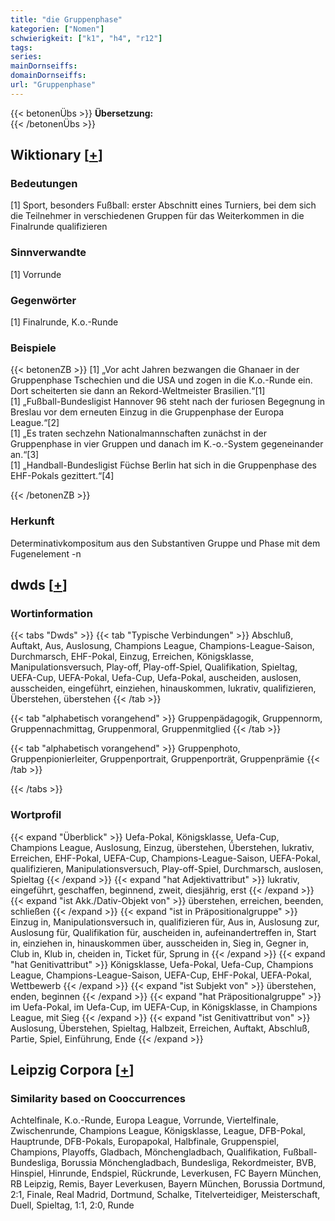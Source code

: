```yaml
---
title: "die Gruppenphase"
kategorien: ["Nomen"]
schwierigkeit: ["k1", "h4", "r12"]
tags:
series:
mainDornseiffs:
domainDornseiffs:
url: "Gruppenphase"
---
```


{{< betonenÜbs >}}
**Übersetzung:**  
{{< /betonenÜbs >}}

## Wiktionary [[+](https://de.wiktionary.org/wiki/Gruppenphase)]

### Bedeutungen
[1] Sport, besonders Fußball: erster Abschnitt eines Turniers, bei dem sich die Teilnehmer in verschiedenen Gruppen für das Weiterkommen in die Finalrunde qualifizieren  

### Sinnverwandte
[1] Vorrunde  

### Gegenwörter
[1] Finalrunde, K.o.-Runde  

### Beispiele
{{< betonenZB >}}
[1] „Vor acht Jahren bezwangen die Ghanaer in der Gruppenphase Tschechien und die USA und zogen in die K.o.-Runde ein. Dort scheiterten sie dann an Rekord-Weltmeister Brasilien.“[1]  
[1] „Fußball-Bundesligist Hannover 96 steht nach der furiosen Begegnung in Breslau vor dem erneuten Einzug in die Gruppenphase der Europa League.“[2]  
[1] „Es traten sechzehn Nationalmannschaften zunächst in der Gruppenphase in vier Gruppen und danach im K.-o.-System gegeneinander an.“[3]  
[1] „Handball-Bundesligist Füchse Berlin hat sich in die Gruppenphase des EHF-Pokals gezittert.“[4]  

{{< /betonenZB >}}
### Herkunft
Determinativkompositum aus den Substantiven Gruppe und Phase mit dem Fugenelement -n  



## dwds [[+](https://www.dwds.de/wb/Gruppenphase)]

### Wortinformation
{{< tabs "Dwds" >}}
{{< tab "Typische Verbindungen" >}}
Abschluß, Auftakt, Aus, Auslosung, Champions League, Champions-League-Saison, Durchmarsch, EHF-Pokal, Einzug, Erreichen, Königsklasse, Manipulationsversuch, Play-off, Play-off-Spiel, Qualifikation, Spieltag, UEFA-Cup, UEFA-Pokal, Uefa-Cup, Uefa-Pokal, auscheiden, auslosen, ausscheiden, eingeführt, einziehen, hinauskommen, lukrativ, qualifizieren, Überstehen, überstehen
{{< /tab >}}

{{< tab "alphabetisch vorangehend" >}}
Gruppenpädagogik, Gruppennorm, Gruppennachmittag, Gruppenmoral, Gruppenmitglied
{{< /tab >}}

{{< tab "alphabetisch vorangehend" >}}
Gruppenphoto, Gruppenpionierleiter, Gruppenportrait, Gruppenporträt, Gruppenprämie
{{< /tab >}}

{{< /tabs >}}

### Wortprofil
{{< expand "Überblick" >}} Uefa-Pokal, Königsklasse, Uefa-Cup, Champions League, Auslosung, Einzug, überstehen, Überstehen, lukrativ, Erreichen, EHF-Pokal, UEFA-Cup, Champions-League-Saison, UEFA-Pokal, qualifizieren, Manipulationsversuch, Play-off-Spiel, Durchmarsch, auslosen, Spieltag {{< /expand >}}
{{< expand "hat Adjektivattribut" >}} lukrativ, eingeführt, geschaffen, beginnend, zweit, diesjährig, erst {{< /expand >}}
{{< expand "ist Akk./Dativ-Objekt von" >}} überstehen, erreichen, beenden, schließen {{< /expand >}}
{{< expand "ist in Präpositionalgruppe" >}} Einzug in, Manipulationsversuch in, qualifizieren für, Aus in, Auslosung zur, Auslosung für, Qualifikation für, auscheiden in, aufeinandertreffen in, Start in, einziehen in, hinauskommen über, ausscheiden in, Sieg in, Gegner in, Club in, Klub in, cheiden in, Ticket für, Sprung in {{< /expand >}}
{{< expand "hat Genitivattribut" >}} Königsklasse, Uefa-Pokal, Uefa-Cup, Champions League, Champions-League-Saison, UEFA-Cup, EHF-Pokal, UEFA-Pokal, Wettbewerb {{< /expand >}}
{{< expand "ist Subjekt von" >}} überstehen, enden, beginnen {{< /expand >}}
{{< expand "hat Präpositionalgruppe" >}} im Uefa-Pokal, im Uefa-Cup, im UEFA-Cup, in Königsklasse, in Champions League, mit Sieg {{< /expand >}}
{{< expand "ist Genitivattribut von" >}} Auslosung, Überstehen, Spieltag, Halbzeit, Erreichen, Auftakt, Abschluß, Partie, Spiel, Einführung, Ende {{< /expand >}}

## Leipzig Corpora [[+](https://corpora.uni-leipzig.de/en/res?word=Gruppenphase&corpusId=deu_newscrawl-public_2018)]


### Similarity based on Cooccurrences
Achtelfinale, K.o.-Runde, Europa League, Vorrunde, Viertelfinale, Zwischenrunde, Champions League, Königsklasse, League, DFB-Pokal, Hauptrunde, DFB-Pokals, Europapokal, Halbfinale, Gruppenspiel, Champions, Playoffs, Gladbach, Mönchengladbach, Qualifikation, Fußball-Bundesliga, Borussia Mönchengladbach, Bundesliga, Rekordmeister, BVB, Hinspiel, Hinrunde, Endspiel, Rückrunde, Leverkusen, FC Bayern München, RB Leipzig, Remis, Bayer Leverkusen, Bayern München, Borussia Dortmund, 2:1, Finale, Real Madrid, Dortmund, Schalke, Titelverteidiger, Meisterschaft, Duell, Spieltag, 1:1, 2:0, Runde


